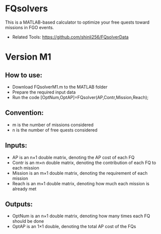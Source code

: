 # FQsolvers
This is a MATLAB-based calculator to optimize your free quests toward missions in FGO events.
* Related Tools: https://github.com/shinli256/FQsolverData

# Version M1
## How to use:
* Download FQsolverM1.m to the MATLAB folder
* Prepare the required input data
* Run the code
[OptNum,OptAP]=FQsolver(AP,Contr,Mission,Reach);

## Convention:
* m is the number of missions considered
* n is the number of free quests considered

## Inputs:
* AP is an n×1 double matrix, denoting the AP cost of each FQ
* Contr is an m×n double matrix, denoting the contribution of each FQ to each mission
* Mission is an m×1 double matrix, denoting the requirement of each mission
* Reach is an m×1 double matrix, denoting how much each mission is already met

## Outputs:
* OptNum is an n×1 double matrix, denoting how many times each FQ should be done
* OptAP is an 1×1 double, denoting the total AP cost of the FQs
